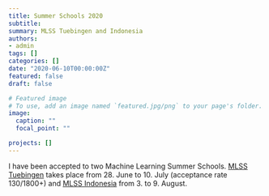 ```yaml
---
title: Summer Schools 2020
subtitle:
summary: MLSS Tuebingen and Indonesia
authors:
- admin
tags: []
categories: []
date: "2020-06-10T00:00:00Z"
featured: false
draft: false

# Featured image
# To use, add an image named `featured.jpg/png` to your page's folder.
image:
  caption: ""
  focal_point: ""

projects: []
---
```


I have been accepted to two Machine Learning Summer Schools. [MLSS Tuebingen](http://mlss.tuebingen.mpg.de/2020/) takes place from 28. June to 10. July (acceptance rate 130/1800+) and [MLSS Indonesia](https://telkomuniversity.ac.id/en/event/machnine-learning-summer-scool-indonesia/) from 3. to 9. August.
